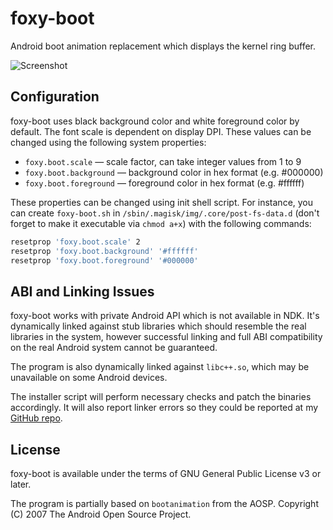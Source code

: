 # foxy-boot

Android boot animation replacement which displays the kernel ring buffer.

![Screenshot](https://user-images.githubusercontent.com/24494863/55270348-a4343380-5295-11e9-8bbe-aa6e65546ea4.png)

## Configuration

foxy-boot uses black background color and white foreground color by default. The font scale is dependent on display DPI.
These values can be changed using the following system properties:

* `foxy.boot.scale` — scale factor, can take integer values from 1 to 9
* `foxy.boot.background` ­— background color in hex format (e.g. #000000)
* `foxy.boot.foreground` ­— foreground color in hex format (e.g. #ffffff)

These properties can be changed using init shell script. For instance, you can create `foxy-boot.sh` in
`/sbin/.magisk/img/.core/post-fs-data.d` (don't forget to make it executable via `chmod a+x`) with the following
commands:

```sh
resetprop 'foxy.boot.scale' 2
resetprop 'foxy.boot.background' '#ffffff'
resetprop 'foxy.boot.foreground' '#000000'
```

## ABI and Linking Issues

foxy-boot works with private Android API which is not available in NDK. It's dynamically linked against stub libraries
which should resemble the real libraries in the system, however successful linking and full ABI compatibility on the
real Android system cannot be guaranteed.

The program is also dynamically linked against `libc++.so`, which may be unavailable on some Android devices.

The installer script will perform necessary checks and patch the binaries accordingly. It will also report linker errors
so they could be reported at my [GitHub repo](https://github.com/kitsunyan/foxy-boot).

## License

foxy-boot is available under the terms of GNU General Public License v3 or later.

The program is partially based on `bootanimation` from the AOSP. Copyright (C) 2007 The Android Open Source Project.
